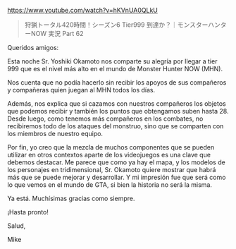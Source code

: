 https://www.youtube.com/watch?v=hKVnUA0QLkU

> 狩猟トータル420時間！シーズン6 Tier999 到達か？｜モンスターハンターNOW 実況 Part 62

Queridos amigos:

Esta noche Sr. Yoshiki Okamoto nos comparte su alegría por llegar a tier 999 que es el nivel más alto en el mundo de Monster Hunter NOW (MHN).

Nos cuenta que no podía hacerlo sin recibir los apoyos de sus compañeros y compañeras quien juegan al MHN todos los días. 

Además, nos explica que si cazamos con nuestros compañeros los objetos que podemos recibir y también los puntos que obtengamos suben hasta 28. Desde luego, como tenemos más compañeros en los combates, no recibiremos todo de los ataques del monstruo, sino que se comparten con los miembros de nuestro equipo.

Por fin, yo creo que la mezcla de muchos componentes que se pueden utilizar en otros contextos aparte de los videojuegos es una clave que debemos destacar. Me parece que como ya hay el mapa, y los modelos de los personajes en tridimensional, Sr. Okamoto quiere mostrar que habrá más que se puede mejorar y desarrollar. Y mi impresión fue que será como lo que vemos en el mundo de GTA, si bien la historia no será la misma.

Ya está. Muchísimas gracias como siempre.

¡Hasta pronto!

Salud,

Mike
